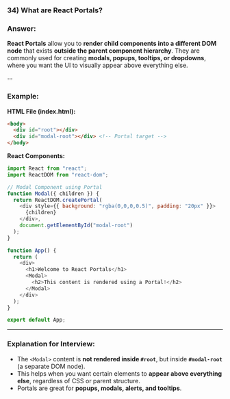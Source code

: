 

### **34) What are React Portals?**

### **Answer:**

**React Portals** allow you to **render child components into a different DOM node** that exists **outside the parent component hierarchy**.
They are commonly used for creating **modals, popups, tooltips, or dropdowns**, where you want the UI to visually appear above everything else.

--

### **Example:**

**HTML File (index.html):**

```html
<body>
  <div id="root"></div>
  <div id="modal-root"></div> <!-- Portal target -->
</body>
```

**React Components:**

```javascript
import React from "react";
import ReactDOM from "react-dom";

// Modal Component using Portal
function Modal({ children }) {
  return ReactDOM.createPortal(
    <div style={{ background: "rgba(0,0,0,0.5)", padding: "20px" }}>
      {children}
    </div>,
    document.getElementById("modal-root")
  );
}

function App() {
  return (
    <div>
      <h1>Welcome to React Portals</h1>
      <Modal>
        <h2>This content is rendered using a Portal!</h2>
      </Modal>
    </div>
  );
}

export default App;
```

---

### **Explanation for Interview:**

* The `<Modal>` content is **not rendered inside `#root`**, but inside **`#modal-root`** (a separate DOM node).
* This helps when you want certain elements to **appear above everything else**, regardless of CSS or parent structure.
* Portals are great for **popups, modals, alerts, and tooltips**.


